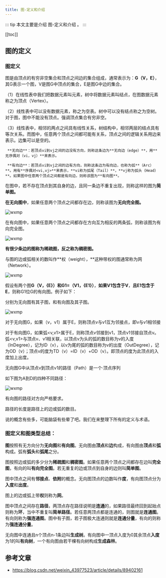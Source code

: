 ```yaml
---
title: 图-定义和介绍
---
```


::: tip
本文主要是介绍 图-定义和介绍 。
:::

[[toc]]

## 图的定义

### 图定义
图是由顶点的有穷非空集合和顶点之间边的集合组成，通常表示为：**G（V，E）**，其G表示一个图，V是图G中顶点的集合，E是图G中边的集合。

（1）在线性表中我们把数据元素叫元素，树中将数据元素叫结点，在图数据元素称之为顶点（Vertex）。

（2）线性表中可以没有数据元素，称之为空表。树中可以没有结点称之为空树。对于图，图中不能没有顶点。强调顶点集合有穷非空。

（3）线性表中，相邻的两点之间具有线性关系，树结构中，相邻两层的结点具有等次关系。而图中，任意两个顶点之间都可能有关系，顶点之间的逻辑关系用边来表示。边集可以是空的。

     **无向边**：若顶点vi到vj之间的边没有方向，则称这条边为**无向边（edge）**，用**无序偶对（vi，vj）**来表示。

     **有向边**：若顶点vi到vj之间的边有方向，则称这条边为有向边，也称为弧**（Arc）**。用有**序偶对<vi,vj>**来表示，**vi称为弧尾（Tail）**，**vj称为弧头（Head）**。如果图中任意两个顶点之间都是有向边，则称该图为**有向图**。

 在图中，若不存在顶点到其自身的边，且同一条边不重复出现，则称这样的图为**简单图。**

  **在无向图中**，如果任意两个顶点之间都存在边，则称该图为**无向完全图。**

<img class= "zoom-custom-imgs" :src="$withBase('/assets/img/algorithm/basic/mapbasic/20190419172948452.png')" alt="wxmp">

  在有向图中，如果任意两个顶点之间都存在方向互为相反的两条弧，则称该图为有向完全图。

<img class= "zoom-custom-imgs" :src="$withBase('/assets/img/algorithm/basic/mapbasic/20190419173011954.png')" alt="wxmp">

**有很少条边的图称为稀疏图，反之称为稠密图。**

与图的边或弧相关的数叫作**权（weight），**这种带权的图通常称为网（Network）。

<img class= "zoom-custom-imgs" :src="$withBase('/assets/img/algorithm/basic/mapbasic/20190419173530824.png')" alt="wxmp">

  假设有两个图**G（V，{E}）**和**G1=（V1，{E1}）**，**如果V1包含于V**，**且E1包含于E**，则称G1位G的有向图。例子如下：

分别为无向图有其子图，和有向图及其子图。

<img class= "zoom-custom-imgs" :src="$withBase('/assets/img/algorithm/basic/mapbasic/20190419174013129.png')" alt="wxmp">

对于无向图G，如果（v，v1）属于E，则称顶点v与v1互为邻接点，即v与v1相邻接

对于有向图G，如果弧<v,v1>属于E，则称顶点v邻接到v1，顶点v1邻接自顶点v。弧<v,v1>与顶点v、v1相关联，以顶点v为头的弧的数目称为v的入度（InDegree），记为ID（v），以v为尾的弧的数目称为v的出度（OutDegree），记为OD（v）；顶点v的度为TD（v）=ID（v）+OD（v）。即顶点的度为此顶点的入度加上出度。

无向图G中从顶点v到顶点v1的路径（Path）是一个·顶点序列

如下图为A到D的四种不同路径：

<img class= "zoom-custom-imgs" :src="$withBase('/assets/img/algorithm/basic/mapbasic/20190426200951131.png')" alt="wxmp">

有向图的路径对方向严格要求。

路径的长度是路径上的边或弧的数目。

 

说的概念有些多，可能脑袋有些晕了吧。我们在来整理下所有的定义与术语。

### 图定义和图类型总结：

**图**按照有无方向分为**无向图**和**有向图**。无向图由**顶点**和**边**构成，有向图由**顶点**和**弧**构成。弧有**弧头**和**弧尾**之分。

图按照边或弧的多少分为**稀疏图**和**稠密图**。如果任意两个顶点之间都存在边叫**完全图**，有向的叫**有向完全图**。若无重复的边或顶点到自身的边则叫**简单图**。

图中顶点之间有**邻接点**、**依附**的概念。无向图顶点的边数叫作**度**，有向图顶点分为**入度**和**出度**。

图上的边或弧上带**权**则称为**网**。

图中顶点之间存在**路径**，两顶点存在路径说明是**连通**的，如果路径最终回到起始点则称为**环**，当中不重复叫**简单路径**。若任意两顶点都是连通的，则图就是**连通图**。有向则称为**强连通图**。图中有子图，若子图极大连通则就是**连通分量**，有向的则称为**强连通分量**。

无向图中连通且n个顶点n-1条边叫**生成树**。有向图中一顶点入度为0其余顶点**入度**为1的叫**有向树**，一个有向图由若干棵有向树构成**生成森林**。

 



## 参考文章
* https://blog.csdn.net/weixin_43977523/article/details/89402161